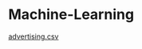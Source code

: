 # Machine-Learning
[advertising.csv](https://github.com/SheikhIrtiza/Machine-Learning/files/10801286/advertising.csv)
